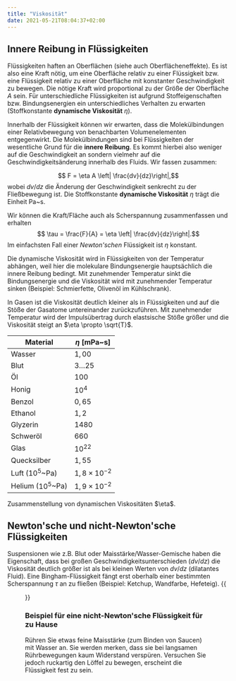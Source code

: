 ```yaml
---
title: "Viskosität"
date: 2021-05-21T08:04:37+02:00
---
```

## Innere Reibung in Flüssigkeiten
Flüssigkeiten haften an Oberflächen (siehe auch Oberflächeneffekte). Es ist also eine Kraft nötig, um eine
Oberfläche relativ zu einer Flüssigkeit bzw. eine Flüssigkeit relativ zu einer Oberfläche mit
konstanter Geschwindigkeit zu bewegen. 
Die nötige Kraft wird proportional zu der Größe der Oberfläche $A$ sein. Für unterschiedliche Flüssigkeiten
ist aufgrund Stoffeigenschaften bzw. Bindungsenergien ein unterschiedliches Verhalten zu erwarten
(Stoffkonstante **dynamische Viskosität** $\eta$). 

Innerhalb der Flüssigkeit können wir erwarten, dass die Molekülbindungen einer Relativbewegung von benachbarten 
Volumenelementen entgegenwirkt. Die Molekülbindungen sind bei Flüssigkeiten der
wesentliche Grund für die __innere Reibung__. Es kommt hierbei also weniger auf die Geschwindigkeit an sondern vielmehr auf die
Geschwindigkeitsänderung innerhalb des Fluids. Wir fassen zusammen:

$$ F = \eta  A \left| \frac{dv}{dz}\right|,$$
wobei $dv/dz$ die Änderung der Geschwindigkeit senkrecht zu der Fließbewegung ist. Die Stoffkonstante 
**dynamische Viskosität** $\eta$
trägt die Einheit Pa~s. 

Wir können die Kraft/Fläche auch als Scherspannung zusammenfassen und erhalten
$$ \tau = \frac{F}{A} = \eta \left| \frac{dv}{dz}\right|.$$
Im einfachsten Fall einer _Newton'schen_ Flüssigkeit ist $\eta$ konstant. 

Die dynamische Viskosität wird in Flüssigkeiten von der Temperatur abhängen, weil hier die
molekulare Bindungsenergie hauptsächlich die innere Reibung bedingt.  Mit zunehmender Temperatur sinkt
die Bindungsenergie und die Viskosität wird mit zunehmender Temperatur sinken (Beispiel: Schmierfette, Olivenöl im Kühlschrank).  

In Gasen ist die Viskosität deutlich kleiner 
als in Flüssigkeiten und auf die Stöße der Gasatome untereinander zurückzuführen.  Mit zunehmender Temperatur wird der Impulsübertrag
durch elastsische Stöße größer und die Viskosität steigt an $\eta \propto \sqrt{T}$. 


| Material | $\eta$ [mPa~s] |
|----------|----------------|
|Wasser    | $1,00$        |
|Blut      | $3\ldots 25$   |
|Öl        | $100$          |
|Honig     | $10^4$         |
|Benzol    | $0,65$         |
|Ethanol   | $1,2$          |
|Glyzerin  | $1480$         |
|Schweröl  | $660$          |
|Glas      | $10^{22}$      |
|Quecksilber| $1,55$        |
|Luft ($10^{5}$~Pa) | $1,8\times 10^{-2}$ |
|Helium ($10^{5}$~Pa) | $1,9\times 10^{-2}$ |
<caption>
Zusammenstellung von dynamischen Viskositäten $\eta$.
</caption>

## Newton'sche und nicht-Newton'sche Flüssigkeiten
Suspensionen wie z.B. Blut oder Maisstärke/Wasser-Gemische haben die Eigenschaft, dass bei großen Geschwindigkeitsunterschieden ($dv/dz$)
die Viskosität deutlich größer ist als bei kleinen Werten von $dv/dz$ (dilatantes Fluid). Eine Bingham-Flüssigkeit fängt erst oberhalb einer
bestimmten Scherspannung $\tau$ an zu fließen (Beispiel: Ketchup, Wandfarbe, Hefeteig).
{{<figure src="https://upload.wikimedia.org/wikipedia/commons/c/c4/Scherspannung_Nichtnewtonscher_Fluide_linear.png?classes=shadow&width=600px" 
   caption="Unterschiedliche dynamische Viskositäten als Funktion der Schergeschwindigkeit $\dot \gamma=dv/dz$ (Abb.: Dietmar Haba)">}}

### Beispiel für eine nicht-Newton'sche Flüssigkeit für zu Hause
Rühren Sie etwas feine Maisstärke (zum Binden von Saucen) mit Wasser an. Sie werden merken, dass sie bei langsamen Rührbewegungen
kaum Widerstand verspüren. Versuchen Sie jedoch ruckartig den Löffel zu bewegen, erscheint die Flüssigkeit fest zu sein. 

